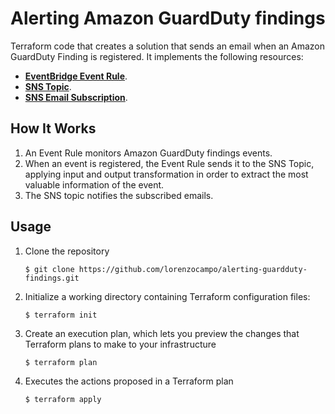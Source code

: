 # Alerting Amazon GuardDuty findings

Terraform code that creates a solution that sends an email when an Amazon GuardDuty Finding is registered. It implements the following resources:

* **[EventBridge Event Rule]**.
* **[SNS Topic]**.
* **[SNS Email Subscription]**.

[EventBridge Event Rule]: https://docs.aws.amazon.com/eventbridge/latest/userguide/eb-rules.html
[SNS Topic]:          https://docs.aws.amazon.com/sns/latest/dg/sns-create-topic.html
[SNS Email Subscription]: https://docs.aws.amazon.com/sns/latest/dg/sns-create-subscribe-endpoint-to-topic.html


## How It Works

1. An Event Rule monitors Amazon GuardDuty findings events.
2. When an event is registered, the Event Rule sends it to the SNS Topic, applying input and output transformation in order to extract the most valuable information of the event.
4. The SNS topic notifies the subscribed emails.


## Usage

1. Clone the repository

    ```
    $ git clone https://github.com/lorenzocampo/alerting-guardduty-findings.git
    ```

2. Initialize a working directory containing Terraform configuration files:

    ```
    $ terraform init
    ```

3. Create an execution plan, which lets you preview the changes that Terraform plans to make to your infrastructure

    ```
    $ terraform plan
    ```

4. Executes the actions proposed in a Terraform plan

    ```
    $ terraform apply
    ```